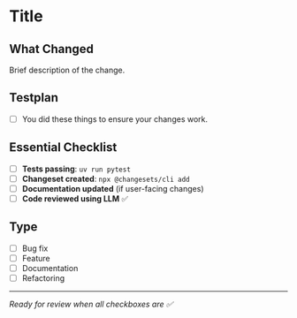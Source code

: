 # Title

## What Changed

Brief description of the change.

## Testplan

- [ ] You did these things to ensure your changes work.

## Essential Checklist

- [ ] **Tests passing**: `uv run pytest`
- [ ] **Changeset created**: `npx @changesets/cli add`
- [ ] **Documentation updated** (if user-facing changes)
- [ ] **Code reviewed using LLM** ✅

## Type
- [ ] Bug fix
- [ ] Feature
- [ ] Documentation
- [ ] Refactoring

---
*Ready for review when all checkboxes are ✅*

